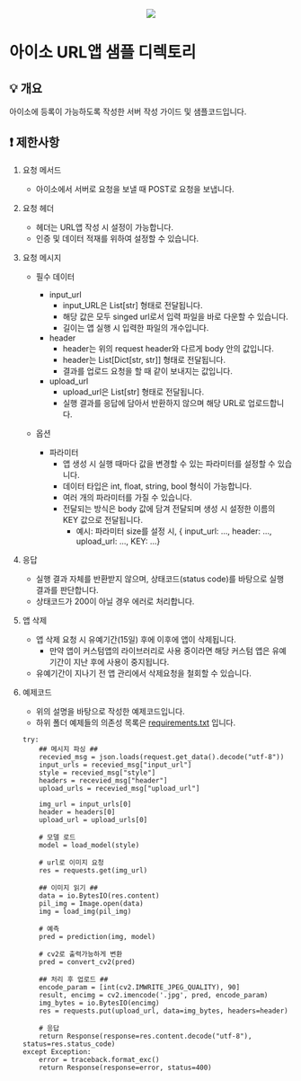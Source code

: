 <p align="center">
  <a href="https://aiso.ai/dev/createApp/urlApp/urlAppCreate/?type=url">
    <img src="https://user-images.githubusercontent.com/38392519/161871044-f6d20d71-9559-407f-aa4a-1df3e175909a.png" />
  </a>
</p>

# 아이소 URL앱 샘플 디렉토리

## 💡 개요
아이소에 등록이 가능하도록 작성한 서버 작성 가이드 및 샘플코드입니다.

## ❗ 제한사항

1. 요청 메서드
    - 아이소에서 서버로 요청을 보낼 때 POST로 요청을 보냅니다.

2. 요청 헤더
    - 헤더는 URL앱 작성 시 설정이 가능합니다.
    - 인증 및 데이터 적재를 위하여 설정할 수 있습니다.

3. 요청 메시지
    - 필수 데이터
        * input_url
            - input_URL은 List[str] 형태로 전달됩니다.
            - 해당 값은 모두 singed url로서 입력 파일을 바로 다운할 수 있습니다.
            - 길이는 앱 실행 시 입력한 파일의 개수입니다.
        * header
            - header는 위의 request header와 다르게 body 안의 값입니다.
            - header는 List[Dict[str, str]] 형태로 전달됩니다.
            - 결과를 업로드 요청을 할 때 같이 보내지는 값입니다.
        * upload_url
            - upload_url은 List[str] 형태로 전달됩니다.
            - 실행 결과를 응답에 담아서 반환하지 않으며 해당 URL로 업로드합니다.

    - 옵션
        * 파라미터
            - 앱 생성 시 실행 때마다 값을 변경할 수 있는 파라미터를 설정할 수 있습니다.
            - 데이터 타입은 int, float, string, bool 형식이 가능합니다.
            - 여러 개의 파라미터를 가질 수 있습니다.
            - 전달되는 방식은 body 값에 담겨 전달되며 생성 시 설정한 이름의 KEY 값으로 전달됩니다.
                * 예시: 파라미터 size를 설정 시, { input_url: ..., header: ..., upload_url: ..., KEY: ...}

4. 응답
    - 실행 결과 자체를 반환받지 않으며, 상태코드(status code)를 바탕으로 실행 결과를 판단합니다.
    - 상태코드가 200이 아닐 경우 에러로 처리합니다.

5. 앱 삭제
    - 앱 삭제 요청 시 유예기간(15일) 후에 이후에 앱이 삭제됩니다.
        * 만약 앱이 커스텀앱의 라이브러리로 사용 중이라면 해당 커스텀 앱은 유예기간이 지난 후에 사용이 중지됩니다.
    - 유예기간이 지나기 전 앱 관리에서 삭제요청을 철회할 수 있습니다.

6. 예제코드
    - 위의 설명을 바탕으로 작성한 예제코드입니다.
    - 하위 폴더 예제들의 의존성 목록은 [requirements.txt](https://github.com/enkinoOrg/aiso_samples/tree/main/samples/url/requirements.txt) 입니다.
    ```
    try:
        ## 메시지 파싱 ##
        recevied_msg = json.loads(request.get_data().decode("utf-8"))
        input_urls = recevied_msg["input_url"]
        style = recevied_msg["style"]
        headers = recevied_msg["header"]
        upload_urls = recevied_msg["upload_url"]

        img_url = input_urls[0]
        header = headers[0]
        upload_url = upload_urls[0]

        # 모델 로드
        model = load_model(style)

        # url로 이미지 요청
        res = requests.get(img_url)

        ## 이미지 읽기 ##
        data = io.BytesIO(res.content)
        pil_img = Image.open(data)
        img = load_img(pil_img)

        # 예측
        pred = prediction(img, model)

        # cv2로 출력가능하게 변환
        pred = convert_cv2(pred)

        ## 처리 후 업로드 ##
        encode_param = [int(cv2.IMWRITE_JPEG_QUALITY), 90]
        result, encimg = cv2.imencode('.jpg', pred, encode_param)
        img_bytes = io.BytesIO(encimg)
        res = requests.put(upload_url, data=img_bytes, headers=header)

        # 응답
        return Response(response=res.content.decode("utf-8"), status=res.​​status_code)
    except Exception:
        error = traceback.format_exc()
        return Response(response=error, status=400)
    ```
